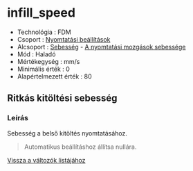 # infill\_speed

* Technológia : FDM
* Csoport : [Nyomtatási beállítások](../../../konfig/print_settings)
* Alcsoport : [Sebesség](../../../konfig/print_settings#sebesség) - [A nyomtatási mozgások sebessége](infill_speed.md)
* Mód : Haladó
* Mértékegység : mm/s
* Minimális érték :  0
* Alapértelmezett érték : 80

## Ritkás kitöltési sebesség

### Leírás

Sebesség a belső kitöltés nyomtatásához.

> Automatikus beállításhoz állítsa nullára.

[Vissza a változók listájához](../../variable_list)

